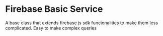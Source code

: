 # Firebase Basic Service

A base class that extends firebase js sdk funcionalities to make them less complicated. Easy to make complex queries
